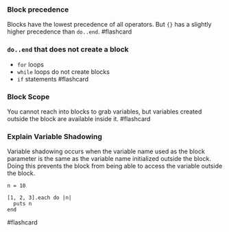 ### Block precedence
Blocks have the lowest precedence of all operators.
But `{}` has a slightly higher precedence than `do..end`. #flashcard

### `do..end` that does not create a block
- `for` loops 
- `while` loops do not create blocks
- `if` statements
#flashcard

### Block Scope
You cannot reach into blocks to grab variables, but variables created outside
the block are available inside it. #flashcard

### Explain Variable Shadowing
Variable shadowing occurs when the variable name used as the block parameter is the same as 
the variable name initialized outside the block. Doing this prevents the block from being
able to access the variable outside the block.

```
n = 10

[1, 2, 3].each do |n|
  puts n
end

```
#flashcard
